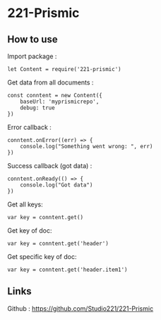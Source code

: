 # 221-Prismic

## How to use

Import package :
```
let Content = require('221-prismic')
```

Get data from all documents :
```
const conntent = new Content({
	baseUrl: 'myprismicrepo',
	debug: true
})
```

Error callback :
```
conntent.onError((err) => {
	console.log("Something went wrong: ", err)
})
```

Success callback (got data) :
```
conntent.onReady(() => {
	console.log("Got data")
})
```

Get all keys:
```
var key = conntent.get()
```

Get key of doc:
```
var key = conntent.get('header')
```

Get specific key of doc:
```
var key = conntent.get('header.item1')
```

## Links

Github : https://github.com/Studio221/221-Prismic